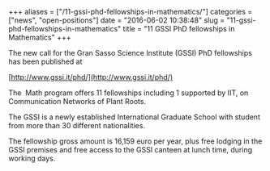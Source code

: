 +++
aliases = ["/11-gssi-phd-fellowships-in-mathematics/"]
categories = ["news", "open-positions"]
date = "2016-06-02 10:38:48"
slug = "11-gssi-phd-fellowships-in-mathematics"
title = "11 GSSI PhD fellowships in Mathematics"
+++



The new call for the Gran Sasso Science Institute (GSSI) PhD fellowships
has been published at

[http://www.gssi.it/phd/](http://www.gssi.it/phd/)

The  Math program offers 11 fellowships including 1 supported by IIT, on
Communication Networks of Plant Roots.

The GSSI is a newly established International Graduate School with
student from more than 30 different nationalities.

The fellowship gross amount is 16,159 euro per year, plus free lodging
in the GSSI premises and free access to the GSSI canteen at lunch time,
during working days.


